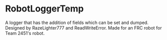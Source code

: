 # RobotLoggerTemp
A logger that has the addition of fields which can be set and dumped. Designed by RazeLighter777 and ReadWriteError.
Made for an FRC robot for Team 2451's robot.
